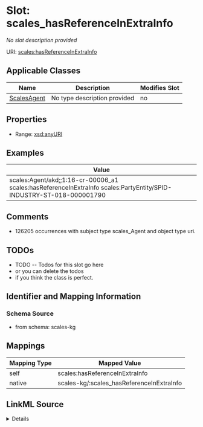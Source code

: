 

# Slot: scales_hasReferenceInExtraInfo


_No slot description provided_





URI: [scales:hasReferenceInExtraInfo](http://schemas.scales-okn.org/rdf/scales#hasReferenceInExtraInfo)



<!-- no inheritance hierarchy -->





## Applicable Classes

| Name | Description | Modifies Slot |
| --- | --- | --- |
| [ScalesAgent](../classes/ScalesAgent.md) | No type description provided |  no  |







## Properties

* Range: [xsd:anyURI](http://www.w3.org/2001/XMLSchema#anyURI)






## Examples

| Value |
| --- |
| scales:Agent/akd;;1:16-cr-00006_a1 scales:hasReferenceInExtraInfo scales:PartyEntity/SPID-INDUSTRY-ST-018-000001790 |

## Comments

* 126205 occurrences with subject type scales_Agent and object type uri.

## TODOs

* TODO -- Todos for this slot go here
* or you can delete the todos
* if you think the class is perfect.

## Identifier and Mapping Information







### Schema Source


* from schema: scales-kg




## Mappings

| Mapping Type | Mapped Value |
| ---  | ---  |
| self | scales:hasReferenceInExtraInfo |
| native | scales-kg/:scales_hasReferenceInExtraInfo |




## LinkML Source

<details>
```yaml
name: scales_hasReferenceInExtraInfo
description: No slot description provided
todos:
- TODO -- Todos for this slot go here
- or you can delete the todos
- if you think the class is perfect.
comments:
- 126205 occurrences with subject type scales_Agent and object type uri.
examples:
- value: scales:Agent/akd;;1:16-cr-00006_a1 scales:hasReferenceInExtraInfo scales:PartyEntity/SPID-INDUSTRY-ST-018-000001790
from_schema: scales-kg
rank: 1000
slot_uri: scales:hasReferenceInExtraInfo
alias: scales_hasReferenceInExtraInfo
domain_of:
- scales_Agent
range: uri

```
</details>